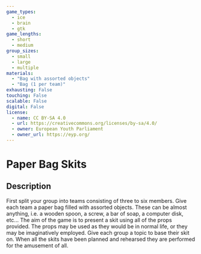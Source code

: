 ```yaml
---
game_types:
  - ice
  - brain
  - gtk
game_lengths:
  - short
  - medium
group_sizes:
  - small
  - large
  - multiple
materials:
  - "Bag with assorted objects"
  - "Bag (1 per team)"
exhausting: False
touching: False
scalable: False
digital: False
license:
  - name: CC BY-SA 4.0
  - url: https://creativecommons.org/licenses/by-sa/4.0/
  - owner: European Youth Parliament
  - owner_url: https://eyp.org/
---
```

# Paper Bag Skits

## Description
First split your group into teams consisting of three to six members. Give each
team a paper bag filled with assorted objects. These can be almost anything, i.e. a wooden spoon, a screw, a bar of soap, a computer disk, etc... The aim of the game is to present a skit using all of the props provided. The props may be used as they would be in normal life, or they may be imaginatively employed. Give each group a topic to base their skit on. When all the skits have been planned and rehearsed they are performed for the amusement of all.
